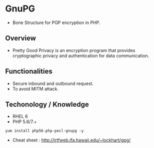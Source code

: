 # GnuPG
+ Bone Structure for PGP encryption in PHP.

## Overview
+ Pretty Good Privacy is an encryption program that provides cryptographic privacy and authentication for data communication.

## Functionalities
+ Secure inbound and outbound request.
+ To avoid MITM attack.

## Techonology / Knowledge
+ RHEL 6
+ PHP 5.6/7.+
```
yum install php56-php-pecl-gnupg -y
```
+ Cheat sheet : http://irtfweb.ifa.hawaii.edu/~lockhart/gpg/